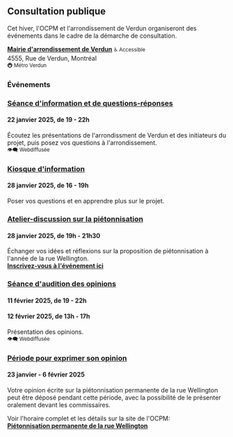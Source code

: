 ## Consultation publique

Cet hiver, l'OCPM et l'arrondissement de Verdun organiseront des événements dans le cadre de la démarche de consultation.

**[Mairie d'arrondissement de Verdun](https://maps.app.goo.gl/zbKSuApg6Sc211Fv6)** <small>♿️ Accessible</small>  
4555, Rue de Verdun, Montréal  
<small>🚇 Métro Verdun</small>  

<h3 style="margin-block-end: 0.5em;">Événements</h3>

### <a href="https://ocpm.qc.ca/fr/wellington#:~:text=2025-,S%C3%A9ance,questions%2Dr%C3%A9ponses" target="_blank" rel="noopeners">Séance d'information et de questions-réponses</a>

#### 22 janvier 2025, de 19 - 22h

Écoutez les présentations de l'arrondissment de Verdun et des initiateurs du projet, puis posez vos questions à l'arrondissement.  
<small>👁️‍🗨️ Webdiffusée</small>

### <a href="https://ocpm.qc.ca/fr/wellington#:~:text=Kiosque%20d'information" target="_blank" rel="noopeners">Kiosque d'information</a>

#### 28 janvier 2025, de 16 - 19h

Poser vos questions et en apprendre plus sur le projet.

### <a href="https://ocpm.qc.ca/fr/wellington#:~:text=Atelier%2Ddiscussion%20sur%20la%20pi%C3%A9tonnisation" target="_blank" rel="noopeners">Atelier-discussion sur la piétonnisation</a>

#### 28 janvier 2025, de 19h - 21h30

Échanger vos idées et réflexions sur la proposition de piétonnisation à l'année de la rue Wellington.  
<strong><a href="https://www.eventbrite.ca/e/atelier-collaboratif-pietonnisation-permanente-de-la-rue-wellington-tickets-1119897636979?aff=oddtdtcreator" target="_blank">Inscrivez-vous à l'événement ici</a></strong>

### <a href="https://ocpm.qc.ca/fr/wellington#:~:text=S%C3%A9ance%20d'audition%20des%20opinions" target="_blank" rel="noopeners">Séance d'audition des opinions</a>

#### 11 février 2025, de 19 - 22h

#### 12 février 2025, de 13h - 17h

Présentation des opinions.  
<small>👁️‍🗨️ Webdiffusée</small>

### <a href="https://ocpm.qc.ca/fr/wellington#:~:text=P%C3%A9riode%20pour%20exprimer%20son%20opinion" target="_blank" rel="noopeners">Période pour exprimer son opinion</a>

#### 23 janvier - 6 février 2025

Votre opinion écrite sur la piétonnisation permanente de la rue Wellington peut être déposé pendant cette période, avec la possibilité de le présenter oralement devant les commissaires.

Voir l'horaire complet et les détails sur la site de l'OCPM:  
<strong><a href="https://ocpm.qc.ca/fr/wellington" target="_blank">Piétonnisation permanente de la rue Wellington</a>
</strong>
